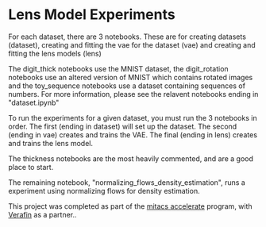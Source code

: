 # Lens Model Experiments  
For each dataset, there are 3 notebooks. These are for creating datasets (dataset), creating and fitting the vae for the dataset (vae) and creating and fitting the lens models (lens)  

The digit_thick notebooks use the MNIST dataset, the digit_rotation notebooks use an altered version of MNIST which contains rotated images and the toy_sequence notebooks use a dataset containing sequences of numbers. For more information, please see the relavent notebooks ending in "dataset.ipynb"

To run the experiments for a given dataset, you must run the 3 notebooks in order. The first (ending in dataset) will set up the dataset. The second (ending in vae) creates and trains the VAE. The final (ending in lens) creates and trains the lens model. 

The thickness notebooks are the most heavily commented, and are a good place to start.

The remaining notebook, "normalizing_flows_density_estimation", runs a experiment using normalizing flows for density estimation.

This project was completed as part of the [mitacs accelerate](https://www.mitacs.ca/en/programs/accelerate) program, with [Verafin](https://verafin.com/) as a partner.. 
